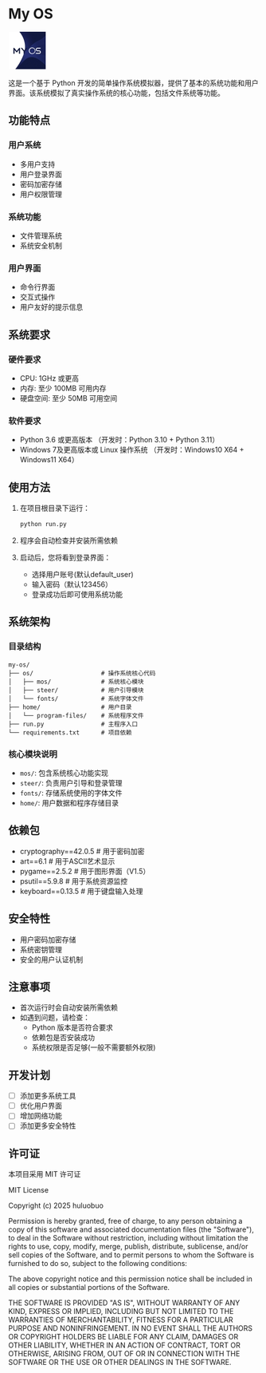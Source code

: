 # My OS

![My OS Logo](os/img/logo.jpg)

这是一个基于 Python 开发的简单操作系统模拟器，提供了基本的系统功能和用户界面。该系统模拟了真实操作系统的核心功能，包括文件系统等功能。

## 功能特点

### 用户系统

- 多用户支持
- 用户登录界面
- 密码加密存储
- 用户权限管理

### 系统功能

- 文件管理系统
- 系统安全机制

### 用户界面

- 命令行界面
- 交互式操作
- 用户友好的提示信息

## 系统要求

### 硬件要求

- CPU: 1GHz 或更高
- 内存: 至少 100MB 可用内存
- 硬盘空间: 至少 50MB 可用空间

### 软件要求

- Python 3.6 或更高版本  （开发时：Python 3.10 + Python 3.11）
- Windows 7及更高版本或 Linux 操作系统  （开发时：Windows10 X64 + Windows11 X64）

## 使用方法

1. 在项目根目录下运行：

   ```bash
   python run.py
   ```
2. 程序会自动检查并安装所需依赖
3. 启动后，您将看到登录界面：

   - 选择用户账号(默认default_user)
   - 输入密码（默认123456）
   - 登录成功后即可使用系统功能

## 系统架构

### 目录结构

```
my-os/
├── os/                   # 操作系统核心代码
│   ├── mos/              # 系统核心模块
│   ├── steer/            # 用户引导模块
│   └── fonts/            # 系统字体文件
├── home/                 # 用户目录
│   └── program-files/    # 系统程序文件
├── run.py                # 主程序入口
└── requirements.txt      # 项目依赖
```

### 核心模块说明

- `mos/`: 包含系统核心功能实现
- `steer/`: 负责用户引导和登录管理
- `fonts/`: 存储系统使用的字体文件
- `home/`: 用户数据和程序存储目录

## 依赖包

- cryptography==42.0.5   # 用于密码加密
- art==6.1               # 用于ASCII艺术显示
- pygame==2.5.2          # 用于图形界面（V1.5）
- psutil==5.9.8          # 用于系统资源监控
- keyboard==0.13.5       # 用于键盘输入处理

## 安全特性

- 用户密码加密存储
- 系统密钥管理
- 安全的用户认证机制

## 注意事项

- 首次运行时会自动安装所需依赖
- 如遇到问题，请检查：
  - Python 版本是否符合要求
  - 依赖包是否安装成功
  - 系统权限是否足够(一般不需要额外权限)

## 开发计划

- [ ] 添加更多系统工具
- [ ] 优化用户界面
- [ ] 增加网络功能
- [ ] 添加更多安全特性

## 许可证

本项目采用 MIT 许可证

MIT License

Copyright (c) 2025 huluobuo

Permission is hereby granted, free of charge, to any person obtaining a copy
of this software and associated documentation files (the "Software"), to deal
in the Software without restriction, including without limitation the rights
to use, copy, modify, merge, publish, distribute, sublicense, and/or sell
copies of the Software, and to permit persons to whom the Software is
furnished to do so, subject to the following conditions:

The above copyright notice and this permission notice shall be included in all
copies or substantial portions of the Software.

THE SOFTWARE IS PROVIDED "AS IS", WITHOUT WARRANTY OF ANY KIND, EXPRESS OR
IMPLIED, INCLUDING BUT NOT LIMITED TO THE WARRANTIES OF MERCHANTABILITY,
FITNESS FOR A PARTICULAR PURPOSE AND NONINFRINGEMENT. IN NO EVENT SHALL THE
AUTHORS OR COPYRIGHT HOLDERS BE LIABLE FOR ANY CLAIM, DAMAGES OR OTHER
LIABILITY, WHETHER IN AN ACTION OF CONTRACT, TORT OR OTHERWISE, ARISING FROM,
OUT OF OR IN CONNECTION WITH THE SOFTWARE OR THE USE OR OTHER DEALINGS IN THE
SOFTWARE.
